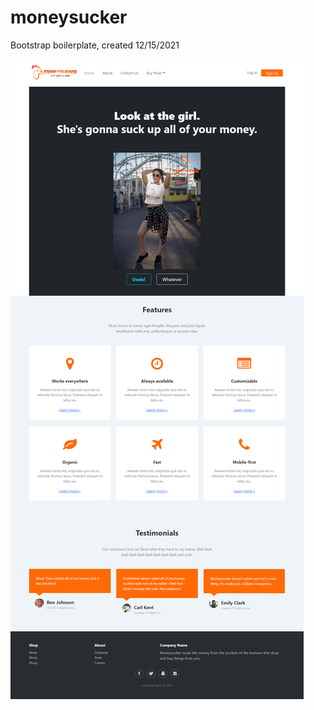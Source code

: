 # moneysucker
Bootstrap boilerplate, created 12/15/2021

<img src="https://github.com/joeproit/moneysucker/blob/main/screencapture-moneysucker.png">
